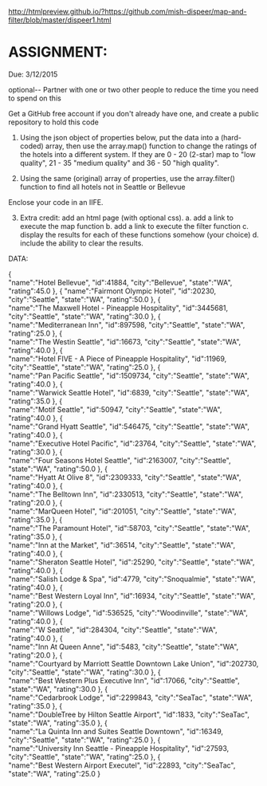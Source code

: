 http://htmlpreview.github.io/?https://github.com/mish-dispeer/map-and-filter/blob/master/dispeer1.html

ASSIGNMENT:
===========

Due:  3/12/2015

optional-- Partner with one or two other people to reduce the time you need to spend on this
 
Get a GitHub free account if you don't already have one, and create a public repository to hold this code
 
 
1.	Using the json object of properties below, put the data into a (hard-coded) array, then use the array.map() function to change the ratings of the hotels into a different system.  If they are 0 - 20 (2-star) map to "low quality", 21 - 35 "medium quality" and 36 - 50 "high quality".
 
2.	Using the same (original) array of properties, use the array.filter() function to find all hotels not in Seattle or Bellevue
 
Enclose your code in an IIFE.
 
3.	Extra credit: add an html page (with optional css).
a.	add a link to execute the map function
b.	add a link to execute the filter function
c.	display the results for each of these functions somehow (your choice)
d.	include the ability to clear the results.


DATA:

{  
   "name":"Hotel Bellevue",
   "id":41884,
   "city":"Bellevue",
   "state":"WA",
   "rating":45.0
},
{ 
   "name":"Fairmont Olympic Hotel",
   "id":20230,
   "city":"Seattle",
   "state":"WA",
   "rating":50.0
},
{  
   "name":"The Maxwell Hotel - Pineapple Hospitality",
   "id":3445681,
   "city":"Seattle",
   "state":"WA",
   "rating":30.0
},
{  
   "name":"Mediterranean Inn",
   "id":897598,
   "city":"Seattle",
   "state":"WA",
   "rating":25.0
},
{  
   "name":"The Westin Seattle",
   "id":16673,
   "city":"Seattle",
   "state":"WA",
   "rating":40.0
},
{  
   "name":"Hotel FIVE - A Piece of Pineapple Hospitality",
   "id":11969,
   "city":"Seattle",
   "state":"WA",
   "rating":25.0
},
{  
   "name":"Pan Pacific Seattle",
   "id":1509734,
   "city":"Seattle",
   "state":"WA",
   "rating":40.0
},
{  
   "name":"Warwick Seattle Hotel",
   "id":6839,
   "city":"Seattle",
   "state":"WA",
   "rating":35.0
},
{  
   "name":"Motif Seattle",
   "id":50947,
   "city":"Seattle",
   "state":"WA",
   "rating":40.0
},
{  
   "name":"Grand Hyatt Seattle",
   "id":546475,
   "city":"Seattle",
   "state":"WA",
   "rating":40.0
},
{  
   "name":"Executive Hotel Pacific",
   "id":23764,
   "city":"Seattle",
   "state":"WA",
   "rating":30.0
},
{  
   "name":"Four Seasons Hotel Seattle",
   "id":2163007,
   "city":"Seattle",
   "state":"WA",
   "rating":50.0
},
{  
   "name":"Hyatt At Olive 8",
   "id":2309333,
   "city":"Seattle",
   "state":"WA",
   "rating":40.0
},
{  
   "name":"The Belltown Inn",
   "id":2330513,
   "city":"Seattle",
   "state":"WA",
   "rating":20.0
},
{  
   "name":"MarQueen Hotel",
   "id":201051,
   "city":"Seattle",
   "state":"WA",
   "rating":35.0
},
{  
   "name":"The Paramount Hotel",
   "id":58703,
   "city":"Seattle",
   "state":"WA",
   "rating":35.0
},
{  
   "name":"Inn at the Market",
   "id":36514,
   "city":"Seattle",
   "state":"WA",
   "rating":40.0
},
{  
   "name":"Sheraton Seattle Hotel",
   "id":25290,
   "city":"Seattle",
   "state":"WA",
   "rating":40.0
},
{  
   "name":"Salish Lodge & Spa",
   "id":4779,
   "city":"Snoqualmie",
   "state":"WA",
   "rating":40.0
},
{  
   "name":"Best Western Loyal Inn",
   "id":16934,
   "city":"Seattle",
   "state":"WA",
   "rating":20.0
},
{  
   "name":"Willows Lodge",
   "id":536525,
   "city":"Woodinville",
   "state":"WA",
   "rating":40.0
},
{  
   "name":"W Seattle",
   "id":284304,
   "city":"Seattle",
   "state":"WA",
   "rating":40.0
},
{  
   "name":"Inn At Queen Anne",
   "id":5483,
   "city":"Seattle",
   "state":"WA",
   "rating":20.0
},
{  
   "name":"Courtyard by Marriott Seattle Downtown Lake Union",
   "id":202730,
   "city":"Seattle",
   "state":"WA",
   "rating":30.0
},
{  
   "name":"Best Western Plus Executive Inn",
   "id":17066,
   "city":"Seattle",
   "state":"WA",
   "rating":30.0
},
{  
   "name":"Cedarbrook Lodge",
   "id":2299843,
   "city":"SeaTac",
   "state":"WA",
   "rating":35.0
},
{  
   "name":"DoubleTree by Hilton Seattle Airport",
   "id":1833,
   "city":"SeaTac",
   "state":"WA",
   "rating":35.0
},
{  
   "name":"La Quinta Inn and Suites Seattle Downtown",
   "id":16349,
   "city":"Seattle",
   "state":"WA",
   "rating":25.0
},
{  
   "name":"University Inn Seattle - Pineapple Hospitality",
   "id":27593,
   "city":"Seattle",
   "state":"WA",
   "rating":25.0
},
{  
   "name":"Best Western Airport Executel",
   "id":22893,
   "city":"SeaTac",
   "state":"WA",
   "rating":25.0
}
